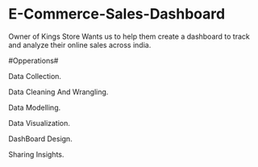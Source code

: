 # E-Commerce-Sales-Dashboard
Owner of Kings Store Wants us to help them create a dashboard to track and analyze their online sales across india.


#Opperations#

Data Collection.

Data Cleaning And Wrangling.

Data Modelling.

Data Visualization.

DashBoard Design.

Sharing Insights.

